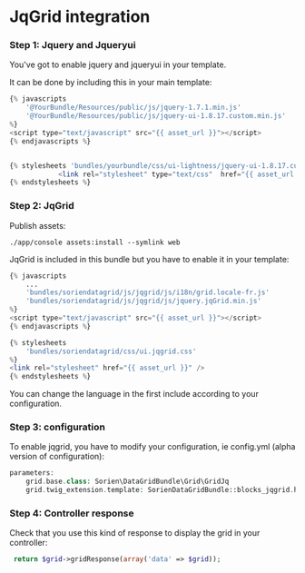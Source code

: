 JqGrid integration
===================================

### Step 1: Jquery and Jqueryui

You've got to enable jquery and jqueryui in your template.


It can be done by including this in your main template:


``` php
{% javascripts
    '@YourBundle/Resources/public/js/jquery-1.7.1.min.js'
    '@YourBundle/Resources/public/js/jquery-ui-1.8.17.custom.min.js'
%}
<script type="text/javascript" src="{{ asset_url }}"></script>
{% endjavascripts %}


{% stylesheets 'bundles/yourbundle/css/ui-lightness/jquery-ui-1.8.17.custom.css' filter='cssrewrite' %}
            <link rel="stylesheet" type="text/css"  href="{{ asset_url }}" />
{% endstylesheets %}
```

### Step 2: JqGrid

Publish assets:
``` shell
./app/console assets:install --symlink web
```


JqGrid is included in this bundle but you have to enable it in your template:

``` php
{% javascripts
    ...
    'bundles/soriendatagrid/js/jqgrid/js/i18n/grid.locale-fr.js'
    'bundles/soriendatagrid/js/jqgrid/js/jquery.jqGrid.min.js'
%}
<script type="text/javascript" src="{{ asset_url }}"></script>
{% endjavascripts %}

{% stylesheets
    'bundles/soriendatagrid/css/ui.jqgrid.css'
%}
<link rel="stylesheet" href="{{ asset_url }}" />
{% endstylesheets %}
```

You can change the language in the first include according to your configuration.

### Step 3: configuration

To enable jqgrid, you have to modify your configuration, ie config.yml (alpha version of configuration):

``` php
parameters:
    grid.base.class: Sorien\DataGridBundle\Grid\GridJq
    grid.twig_extension.template: SorienDataGridBundle::blocks_jqgrid.html.twig
```

### Step 4: Controller response

Check that you use this kind of response to display the grid in your controller:

``` php
 return $grid->gridResponse(array('data' => $grid));
```
